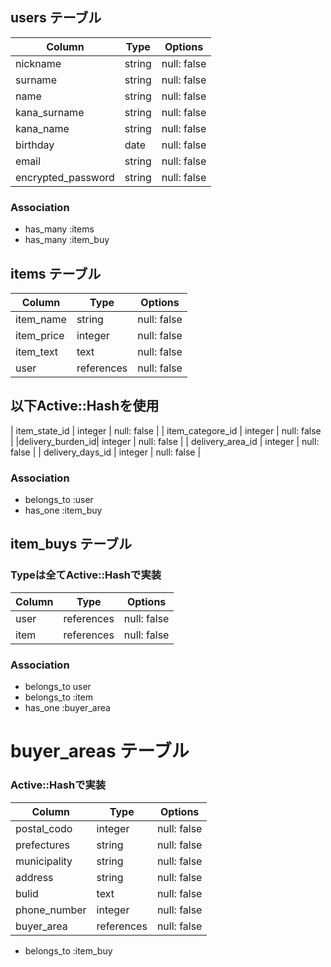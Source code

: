 
## users テーブル

| Column           | Type   | Options     |
| ---------------- | ------ | ----------- |
| nickname         | string | null: false |
| surname          | string | null: false |
| name             | string | null: false |
| kana_surname     | string | null: false |
| kana_name        | string | null: false |
| birthday         | date   | null: false |
| email            | string | null: false |
|encrypted_password| string | null: false |
### Association

- has_many :items
- has_many :item_buy

## items テーブル

| Column           | Type      | Options     |
| ---------------- | --------- | ----------- |
| item_name        | string    | null: false |
| item_price       | integer   | null: false |
| item_text        | text      | null: false |
| user             |references | null: false |
 ## 以下Active::Hashを使用
| item_state_id    | integer   | null: false |
| item_categore_id | integer   | null: false |
|delivery_burden_id| integer   | null: false |
| delivery_area_id | integer   | null: false |
| delivery_days_id | integer   | null: false |
### Association

- belongs_to :user
- has_one    :item_buy

## item_buys テーブル
 ### Typeは全てActive::Hashで実装
| Column   | Type        |  Options    |
| -------- | ----------- | ------------|
| user     | references  | null: false |
| item     | references  | null: false |

### Association
- belongs_to user
- belongs_to :item
- has_one    :buyer_area

# buyer_areas テーブル
 ### Active::Hashで実装
| Column         |Type      |  Options     |
| -------------- | -------- | ------------ |
| postal_codo    | integer  |  null: false |
| prefectures    | string   |  null: false |
| municipality   | string   |  null: false |
| address        | string   |  null: false |
| bulid          | text     |  null: false |
| phone_number   | integer  |  null: false |
| buyer_area     |references|  null: false |

- belongs_to :item_buy
